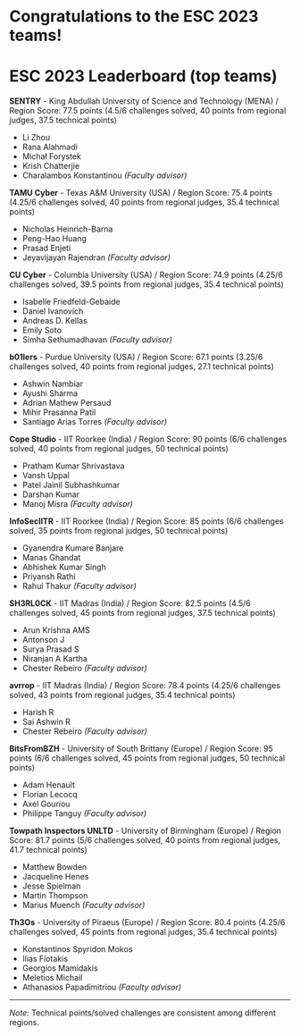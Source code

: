 # Congratulations to the ESC 2023 teams!

# ESC 2023 Leaderboard (top teams)

__SENTRY__ - King Abdullah University of Science and Technology (MENA) / Region Score: 77.5 points (4.5/6 challenges solved, 40 points from regional judges, 37.5 technical points)
  * Li Zhou
  * Rana Alahmadi
  * Michał Forystek
  * Krish Chatterjie
  * Charalambos Konstantinou _(Faculty advisor)_

__TAMU Cyber__ - Texas A&M University (USA) / Region Score: 75.4 points (4.25/6 challenges solved, 40 points from regional judges, 35.4 technical points)
  * Nicholas Heinrich-Barna
  * Peng-Hao Huang
  * Prasad Enjeti
  * Jeyavijayan Rajendran _(Faculty advisor)_

__CU Cyber__ - Columbia University (USA) / Region Score: 74.9 points (4.25/6 challenges solved, 39.5 points from regional judges, 35.4 technical points)
  * Isabelle Friedfeld-Gebaide
  * Daniel Ivanovich
  * Andreas D. Kellas
  * Emily Soto
  * Simha Sethumadhavan _(Faculty advisor)_

__b01lers__ - Purdue University (USA) / Region Score: 67.1 points (3.25/6 challenges solved, 40 points from regional judges, 27.1 technical points)
  * Ashwin Nambiar
  * Ayushi Sharma
  * Adrian Mathew Persaud
  * Mihir Prasanna Patil
  * Santiago Arias Torres _(Faculty advisor)_

__Cope Studio__ - IIT Roorkee (India) / Region Score: 90 points (6/6 challenges solved, 40 points from regional judges, 50 technical points)
  * Pratham Kumar Shrivastava
  * Vansh Uppal
  * Patel Jainil Subhashkumar
  * Darshan Kumar
  * Manoj Misra _(Faculty advisor)_
    
__InfoSecIITR__ - IIT Roorkee (India) / Region Score: 85 points (6/6 challenges solved, 35 points from regional judges, 50 technical points)
  * Gyanendra Kumare Banjare
  * Manas Ghandat
  * Abhishek Kumar Singh
  * Priyansh Rathi
  * Rahul Thakur _(Faculty advisor)_

__SH3RL0CK__ - IIT Madras (India) / Region Score: 82.5 points (4.5/6 challenges solved, 45 points from regional judges, 37.5 technical points)
  * Arun Krishna AMS
  * Antonson J 
  * Surya Prasad S
  * Niranjan A Kartha
  * Chester Rebeiro _(Faculty advisor)_

__avrrop__ - IIT Madras (India) / Region Score: 78.4 points (4.25/6 challenges solved, 43 points from regional judges, 35.4 technical points)
  * Harish R
  * Sai Ashwin R
  * Chester Rebeiro _(Faculty advisor)_

__BitsFromBZH__ - University of South Brittany (Europe) / Region Score: 95 points (6/6 challenges solved, 45 points from regional judges, 50 technical points)
  * Adam Henault
  * Florian Lecocq
  * Axel Gouriou
  * Philippe Tanguy _(Faculty advisor)_


__Towpath Inspectors UNLTD__ - University of Birmingham (Europe) / Region Score: 81.7 points (5/6 challenges solved, 40 points from regional judges, 41.7 technical points)
  * Matthew Bowden
  * Jacqueline Henes
  * Jesse Spielman
  * Martin Thompson
  * Marius Muench _(Faculty advisor)_
     
__Th3Os__ - University of Piraeus (Europe) / Region Score: 80.4 points (4.25/6 challenges solved, 45 points from regional judges, 35.4 technical points)
  * Konstantinos Spyridon Mokos
  * Ilias Fiotakis
  * Georgios Mamidakis
  * Meletios Michail
  * Athanasios Papadimitriou _(Faculty advisor)_

-----------
_Note:_ Technical points/solved challenges are consistent among different regions.

